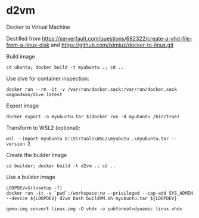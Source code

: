# d2vm
Docker to Virtual Machine

Destilled from https://serverfault.com/questions/682322/create-a-vhd-file-from-a-linux-disk
and
https://github.com/iximiuz/docker-to-linux.git


Build image
```
cd ubuntu; docker build -t myubuntu .; cd ..
```

Use dive for container inspection:
```
docker run --rm -it -v /var/run/docker.sock:/var/run/docker.sock wagoodman/dive:latest
```

Export image
```
docker export -o myubuntu.tar $(docker run -d myubuntu /bin/true)
```

Transform to WSL2 (optional):
```
wsl --import myubuntu D:\Virtuals\WSL2\myubutu .\myubuntu.tar --version 2
```

Create the builder image
```
cd builder; docker build -t d2vm .; cd ..
```

Use a builder image
```
LOOPDEV=$(losetup -f)
docker run -it -v `pwd`:/workspace:rw --privileged --cap-add SYS_ADMIN --device ${LOOPDEV} d2vm bash buildVM.sh myubuntu.tar ${LOOPDEV}
```

```
qemu-img convert linux.img -O vhdx -o subformat=dynamic linux.vhdx
```
